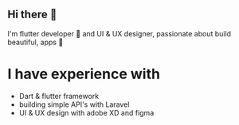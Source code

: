 ## Hi there 👋

I'm flutter developer 💙 and UI & UX designer, passionate about build beautiful,  apps 🚀

# I have experience with
- Dart & flutter framework
- building simple API's with Laravel
- UI & UX design with adobe XD and figma

